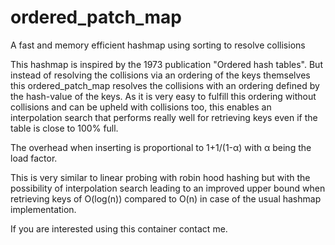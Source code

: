 # ordered_patch_map
A fast and memory efficient hashmap using sorting to resolve collisions

This hashmap is inspired by the 1973 publication "Ordered hash tables".
But instead of resolving the collisions via an ordering of the keys themselves
this ordered_patch_map resolves the collisions with an ordering defined by the
hash-value of the keys.
As it is very easy to fulfill this ordering without collisions and can be upheld with
collisions too, this enables an interpolation search that performs really well for
retrieving keys even if the table is close to 100% full.

The overhead when inserting is proportional to 1+1/(1-α) with α being the load factor.

This is very similar to linear probing with robin hood hashing but with the possibility
of interpolation search leading to an improved upper bound when retrieving keys of
O(log(n)) compared to O(n) in case of the usual hashmap implementation.

If you are interested using this container contact me.
